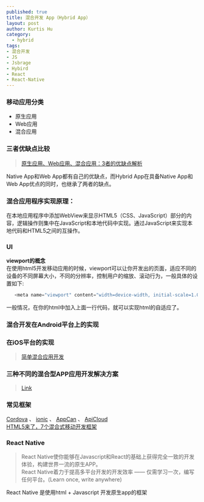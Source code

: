 ```yaml
--- 
published: true
title: 混合开发 App（Hybrid App）
layout: post
author: Kurtis Hu
category: 
  - hybrid
tags: 
- 混合开发
- JS
- Jsbrage
- Hybird
- React
- React-Native
---
```


###  移动应用分类
  * 原生应用
  * Web应用
  * 混合应用

###  三者优缺点比较  
> [原生应用、Web应用、混合应用：3者的优缺点解析](http://www.leiphone.com/news/201406/12921-keats-difference-native-vs-web-apps.html)
>

Native App和Web App都有自己的优缺点，而Hybrid App在具备Native App和Web App优点的同时，也继承了两者的缺点。  

### 混合应用程序实现原理：  
在本地应用程序中添加WebView来显示HTML5（CSS、JavaScript）部分的内容，逻辑操作则集中在JavaScript和本地代码中实现。通过JavaScript来实现本地代码和HTML5之间的互操作。

### UI
**viewport的概念**      
在使用html5开发移动应用的时候，viewport可以让你开发出的页面，适应不同的设备的不同屏幕大小，不同的分辨率，控制用户的缩放、滚动行为，一般具体的设置如下:   
```  java
   <meta name="viewport" content="width=device-width, initial-scale=1.0, maximum-scale=1.0, user-scalable=0">
```    
一般情况，在你的html中加入上面一行代码，就可以实现html的自适应了。  


### 混合开发在Android平台上的实现   

### 在iOS平台的实现

> [简单混合应用开发](http://bbs.gfan.com/android-6198184-1-1.html)  

### 三种不同的混合型APP应用开发解决方案
>   [Link](http://cache.baiducontent.com/c?m=9d78d513d9d431df4f9ae5697d65c0176d4381132ba1d1020cd0843e92732a405321a3e52878564291d27d141cb20c19afe736056e4470ecc29fd011cabbe57972d73a676d54c11a588845e7900c629d3d9058eaae1ae7b9fb3293add8c4df23098c0c5b&p=882a9645dcd90be00abe9b7c4205cf&newp=8679df0486cc42af52fec7710f598d231610db2151ddda06&user=baidu&fm=sc&query=%BB%EC%BA%CF%D3%A6%D3%C3&qid=95bad1f2000dfea4&p1=16)
### 常见框架
[Cordova](http://cordova.apache.org/) 、 [ionic](http://ionicframework.com/) 、 [AppCan](http://www.appcan.cn/) 、 [ApiCloud](http://www.apicloud.com/)   
[HTML5来了，7个混合式移动开发框架](http://www.cocoachina.com/webapp/20141222/10718.html)
### React Native
> React Native使你能够在Javascript和React的基础上获得完全一致的开发体验，构建世界一流的原生APP。  
> React Native着力于提高多平台开发的开发效率 —— 仅需学习一次，编写任何平台。(Learn once, write anywhere)

React Native 是使用html + Javascript 开发原生app的框架

<br/>
